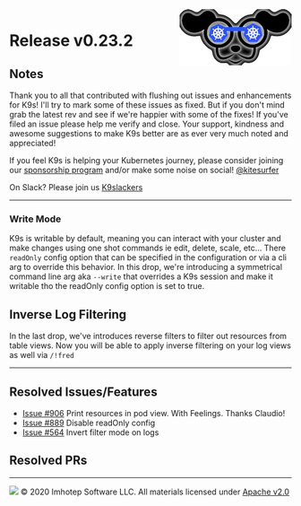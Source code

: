 <img src="https://raw.githubusercontent.com/derailed/k9s/master/assets/k9s_small.png" align="right" width="200" height="auto"/>

# Release v0.23.2

## Notes

Thank you to all that contributed with flushing out issues and enhancements for K9s! I'll try to mark some of these issues as fixed. But if you don't mind grab the latest rev and see if we're happier with some of the fixes! If you've filed an issue please help me verify and close. Your support, kindness and awesome suggestions to make K9s better are as ever very much noted and appreciated!

If you feel K9s is helping your Kubernetes journey, please consider joining our [sponsorship program](https://github.com/sponsors/derailed) and/or make some noise on social! [@kitesurfer](https://twitter.com/kitesurfer)

On Slack? Please join us [K9slackers](https://join.slack.com/t/k9sers/shared_invite/enQtOTA5MDEyNzI5MTU0LWQ1ZGI3MzliYzZhZWEyNzYxYzA3NjE0YTk1YmFmNzViZjIyNzhkZGI0MmJjYzhlNjdlMGJhYzE2ZGU1NjkyNTM)

---

### Write Mode

K9s is writable by default, meaning you can interact with your cluster and make changes using one shot commands ie edit, delete, scale, etc... There `readOnly` config option that can be specified in the configuration or via a cli arg to override this behavior. In this drop, we're introducing a symmetrical command line arg aka `--write` that overrides a K9s session and make it writable tho the readOnly config option is set to true.

## Inverse Log Filtering

In the last drop, we've introduces reverse filters to filter out resources from table views. Now you will be able to apply inverse filtering on your log views as well via `/!fred`

---

## Resolved Issues/Features

* [Issue #906](https://github.com/CirrusByte42/ca9s/issues/906) Print resources in pod view. With Feelings. Thanks Claudio!
* [Issue #889](https://github.com/CirrusByte42/ca9s/issues/889) Disable readOnly config
* [Issue #564](https://github.com/CirrusByte42/ca9s/issues/564) Invert filter mode on logs

## Resolved PRs

---

<img src="https://raw.githubusercontent.com/derailed/k9s/master/assets/imhotep_logo.png" width="32" height="auto"/> © 2020 Imhotep Software LLC. All materials licensed under [Apache v2.0](http://www.apache.org/licenses/LICENSE-2.0)
